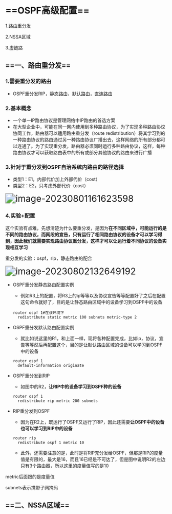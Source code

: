 # ==OSPF高级配置==

1.路由重分发

2.NSSA区域

3.虚链路

## ==一、路由重分发==

### 1.需要重分发的路由

- OSPF重分发RIP，静态路由，默认路由，直连路由

### 2.基本概念

- 一个单一IP路由协议是管理网络中IP路由的首选方案
- 在大型企业中，可能在同一网内使用到多种路由协议，为了实现多种路由协议协同工作，路由器可以适用路由重分发（route redistribution）将其学习到的一种路由协议的路由通过另一种路由协议广播出去，这样网络的所有部分都可以连通了。为了实现重分发，路由器必须同时运行多种路由协议，这样，每种路由协议才可以获取路由表中的所有或部分其他协议的路由来进行广播

### 3.针对于重分发到OSPF自治系统内路由的路径选择

- 类型1：E1，内部代价加上外部代价（cost）
- 类型2：E2，只考虑外部代价（cost）

<img src="C:\Users\hp\AppData\Roaming\Typora\typora-user-images\image-20230801161623598.png" alt="image-20230801161623598" style="zoom:200%;" />

### 4.实验+配置

这个实验有点难，先想清楚为什么要重分发，是因为**在不同区域中，可能运行的是不同的路由协议，而网段的宣告，只有运行了相同路由协议的设备才可以学习得到，因此我们就需要实现路由协议重分发，这样才可以让运行着不同协议的设备实现相互学习**

重分发的实验：ospf，rip，静态路由的配合

<img src="C:\Users\hp\AppData\Roaming\Typora\typora-user-images\image-20230802132649192.png" alt="image-20230802132649192" style="zoom:200%;" />

- OSPF重分发静态路由配置实例

  - 例如R3上的配置，将R3上的ip等等以及协议宣告等等配置好了之后在配置这句命令就好了，目的是让静态路由区域中的设备学习到OSPF中的设备

  ```shell
  router ospf 1#在该环境下
  	redistribute static metric 100 subnets metric-type 2
  ```

- OSPF重分发默认路由配置实例

  - 就比如说这里的R1，和上面一样，现将各种配置完成，比如ip，协议，宣告等等然后再配置这个，目的是让默认路由区域的设备可以学习到OSPF中的设备

  ```shell
  router ospf 1
  	default-information originate
  ```

- OSPF重分发到RIP

  - 如图中的R2，**让RIP中的设备学习到OSPF种的设备**

  ```shell
  router ospf 1
  	redistribute rip metric 200 subnets
  ```

- RIP重分发到OSPF

  - 因为在R2上，既运行了OSPF又运行了RIP，因此还需要**让OSPF中的设备也可以学习到RIP中的设备**

  ```shell
  router rip
  	redistribute ospf 1 metric 10
  ```

  - 此外，还需要注意的是，此时是将RIP充分发给OSPF，但那是RIP的度量值是有限的，最大是16，而且16已经是不可达了，但是图中说明R2的左边只有3个路由器，所以这里的度量值写的是10

metric后面跟的是度量值

subnets表示携带子网掩码

## ==二、NSSA区域==